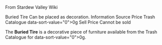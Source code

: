From Stardew Valley Wiki

Buried Tire Can be placed as decoration. Information Source Price Trash Catalogue data-sort-value="0"&gt;0g Sell Price Cannot be sold

The **Buried Tire** is a decorative piece of furniture available from the Trash Catalogue for data-sort-value="0"&gt;0g.